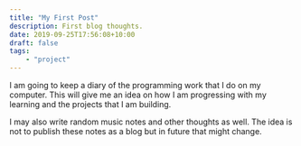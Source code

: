```yaml
---
title: "My First Post"
description: First blog thoughts.
date: 2019-09-25T17:56:08+10:00
draft: false
tags: 
    - "project"
---
```


I am going to keep a diary of the programming work that I do on my computer. This will give me an idea on how I am progressing with my learning and the projects that I am building.

I may also write random music notes and other thoughts as well. The idea is not to publish these notes as a blog but in future that might change.
